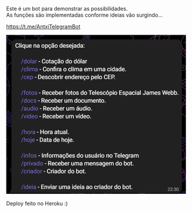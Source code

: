 Este é um bot para demonstrar as possibilidades. <br>
As funções são implementadas conforme ideias vão surgindo...

https://t.me/AntxjTelegramBot

![](media/img.png) 

Deploy feito no Heroku :)
